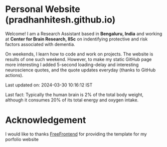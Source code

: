 # Personal Website (pradhanhitesh.github.io)
Welcome! I am a Research Assistant based in <b>Bengaluru, India</b> and working at <b>Center for Brain Research, IISc</b> on indentifying protective and risk factors associated with dementia.

On weekends, I learn how to code and work on projects. The website is results of one such weekend. However, to make my static GitHub page more interesting I added 5-second loading-delay and interesting neuroscience quotes, and the quote updates everyday (thanks to GitHub actions).

Last updated on: 2024-03-30 10:16:12 IST

Last fact: Typically the human brain is 2% of the total body weight, although it consumes 20% of its total energy and oxygen intake.

# Acknowledgement
I would like to thanks <a href="https://freefrontend.com/">FreeFrontend</a> for providing the template for my porfolio website 